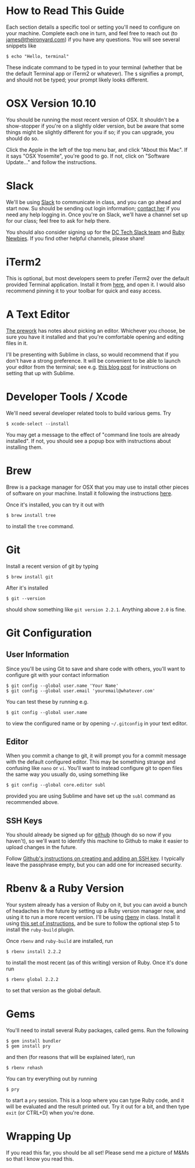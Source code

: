 # How to Read This Guide

Each section details a specific tool or setting you'll need to configure on your machine. Complete each one in turn, and feel free to reach out (to james@theironyard.com) if you have any questions. You will see several snippets like

```
$ echo "Hello, terminal"
```

These indicate command to be typed in to your terminal (whether that be the default Terminal app or iTerm2 or whatever). The `$` signifies a prompt, and should not be typed; your prompt likely looks different.


# OSX Version 10.10

You should be running the most recent version of OSX. It shouldn't be a show-stopper if you're on a slightly older version, but be aware that some things might be slightly different for you if so; if you can upgrade, you should do so.

Click the Apple in the left of the top menu bar, and click "About this Mac". If it says "OSX Yosemite", you're good to go. If not, click on "Software Update..." and follow the instructions.


# Slack

We'll be using [Slack](https://slack.com/) to communicate in class, and you can go ahead and start now. Su should be sending out login information; [contact her](mailto:su@theironyard.com) if you need any help logging in. Once you're on Slack, we'll have a channel set up for our class; feel free to ask for help there.

You should also consider signing up for the [DC Tech Slack team](http://dctechslack.herokuapp.com/) and [Ruby Newbies](http://rubynewbies.org/). If you find other helpful channels, please share!


# iTerm2

This is optional, but most developers seem to prefer iTerm2 over the default provided Terminal application. Install it from [here](https://www.iterm2.com/downloads.html), and open it. I would also recommend pinning it to your toolbar for quick and easy access.


# A Text Editor

[The prework](https://github.com/TIY-DC-ROR-2015-May/course-notes/blob/master/prework.md#install-a-text-editor) has notes about picking an editor. Whichever you choose, be sure you have it installed and that you're comfortable opening and editing files in it.

I'll be presenting with Sublime in class, so would recommend that if you don't have a strong preference. It will be convenient to be able to launch your editor from the terminal; see e.g. [this blog post](http://olivierlacan.com/posts/launch-sublime-text-3-from-the-command-line/) for instructions on setting that up with Sublime.


# Developer Tools / Xcode

We'll need several developer related tools to build various gems. Try

```
$ xcode-select --install
```

You may get a message to the effect of "command line tools are already installed". If not, you should see a popup box with instructions about installing them.


# Brew

Brew is a package manager for OSX that you may use to install other pieces of software on your machine. Install it following the instructions [here](http://brew.sh/).

Once it's installed, you can try it out with

```
$ brew install tree
```

to install the `tree` command.


# Git

Install a recent version of git by typing

```
$ brew install git
```

After it's installed

```
$ git --version
```

should show something like `git version 2.2.1`. Anything above `2.0` is fine.


# Git Configuration

## User Information

Since you'll be using Git to save and share code with others, you'll want to configure git with your contact information

```
$ git config --global user.name 'Your Name'
$ git config --global user.email 'youremail@whatever.com'
```

You can test these by running e.g.

```
$ git config --global user.name
```

to view the configured name or by opening `~/.gitconfig` in your text editor.

## Editor

When you commit a change to git, it will prompt you for a commit message with the default configured editor. This may be something strange and confusing like `nano` or `vi`. You'll want to instead configure git to open files the same way you usually do, using something like

```
$ git config --global core.editor subl
```

provided you are using Sublime and have set up the `subl` command as recommended above.

## SSH Keys

You should already be signed up for [github](https://github.com/) (though do so now if you haven't), so we'll want to identify this machine to Github to make it easier to upload changes in the future.

Follow [Github's instructions on creating and adding an SSH key](https://help.github.com/articles/generating-ssh-keys/). I typically leave the passphrase empty, but you can add one for increased security.


# Rbenv & a Ruby Version

Your system already has a version of Ruby on it, but you can avoid a bunch of headaches in the future by setting up a Ruby version manager now, and using it to run a more recent version. I'll be using [rbenv](http://rbenv.org/) in class. Install it using [this set of instructions](https://github.com/sstephenson/rbenv#basic-github-checkout), and be sure to follow the optional step 5 to install the `ruby-build` plugin.

Once `rbenv` and `ruby-build` are installed, run

```
$ rbenv install 2.2.2
```

to install the most recent (as of this writing) version of Ruby. Once it's done run

```
$ rbenv global 2.2.2
```

to set that version as the global default.


# Gems

You'll need to install several Ruby packages, called gems. Run the following

```
$ gem install bundler
$ gem install pry
```

and then (for reasons that will be explained later), run

```
$ rbenv rehash
```

You can try everything out by running

```
$ pry
```

to start a `pry` session. This is a loop where you can type Ruby code, and it will be evaluated and the result printed out. Try it out for a bit, and then type `exit` (or CTRL+D) when you're done.


# Wrapping Up

If you read this far, you should be all set! Please send me a picture of M&Ms so that I know you read this.
